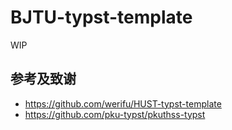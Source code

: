 # BJTU-typst-template

WIP

## 参考及致谢

- https://github.com/werifu/HUST-typst-template
- https://github.com/pku-typst/pkuthss-typst